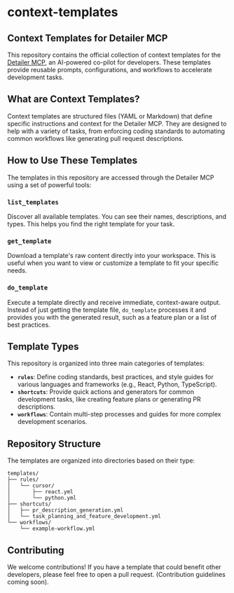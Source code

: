 # context-templates

## Context Templates for Detailer MCP

This repository contains the official collection of context templates for the [Detailer MCP](https://detailer.ginylil.com), an AI-powered co-pilot for developers. These templates provide reusable prompts, configurations, and workflows to accelerate development tasks.

## What are Context Templates?

Context templates are structured files (YAML or Markdown) that define specific instructions and context for the Detailer MCP. They are designed to help with a variety of tasks, from enforcing coding standards to automating common workflows like generating pull request descriptions.

## How to Use These Templates

The templates in this repository are accessed through the Detailer MCP using a set of powerful tools:

### `list_templates`
Discover all available templates. You can see their names, descriptions, and types. This helps you find the right template for your task.

### `get_template`
Download a template's raw content directly into your workspace. This is useful when you want to view or customize a template to fit your specific needs.

### `do_template`
Execute a template directly and receive immediate, context-aware output. Instead of just getting the template file, `do_template` processes it and provides you with the generated result, such as a feature plan or a list of best practices.

## Template Types

This repository is organized into three main categories of templates:

-   **`rules`**: Define coding standards, best practices, and style guides for various languages and frameworks (e.g., React, Python, TypeScript).
-   **`shortcuts`**: Provide quick actions and generators for common development tasks, like creating feature plans or generating PR descriptions.
-   **`workflows`**: Contain multi-step processes and guides for more complex development scenarios.

## Repository Structure

The templates are organized into directories based on their type:

```
templates/
├── rules/
│   └── cursor/
│       ├── react.yml
│       └── python.yml
├── shortcuts/
│   ├── pr_description_generation.yml
│   └── task_planning_and_feature_development.yml
└── workflows/
    └── example-workflow.yml
```

## Contributing

We welcome contributions! If you have a template that could benefit other developers, please feel free to open a pull request. (Contribution guidelines coming soon).
